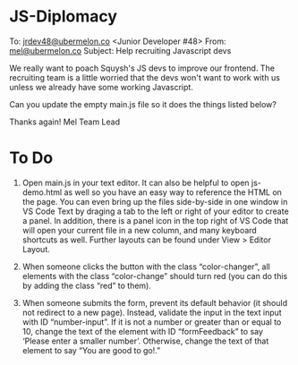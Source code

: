 # JS-Diplomacy

To: jrdev48@ubermelon.co <Junior Developer #48>
From: mel@ubermelon.co <Mel M>
Subject: Help recruiting Javascript devs

We really want to poach Squysh's JS devs to improve our frontend.
The recruiting team is a little worried that the devs won't want
to work with us unless we already have some working Javascript.

Can you update the empty main.js file so it does the things listed below?

Thanks again!
Mel
Team Lead

# To Do
1. Open main.js in your text editor. It can also be helpful to open js-demo.html as well so you have an easy way to reference the HTML on the page. You can even bring up the files side-by-side in one window in VS Code Text by draging a tab to the left or right of your editor to create a panel. In addition, there is a panel icon in the top right of VS Code that will open your current file in a new column, and many keyboard shortcuts as well. Further layouts can be found under View > Editor Layout.

2. When someone clicks the button with the class “color-changer”, all elements with the class “color-change” should turn red (you can do this by adding the class “red” to them).

3. When someone submits the form, prevent its default behavior (it should not redirect to a new page). Instead, validate the input in the text input with ID “number-input”. If it is not a number or greater than or equal to 10, change the text of the element with ID “formFeedback” to say ‘Please enter a smaller number’. Otherwise, change the text of that element to say “You are good to go!.”